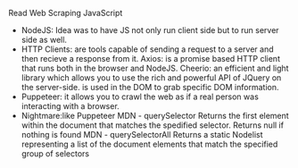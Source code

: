 Read
Web Scraping JavaScript
 - NodeJS: Idea was to have JS not only run client side but to run server side as well.
 - HTTP Clients: are tools capable of sending a request to a server and then recieve a response from it.
 Axios: is a promise based HTTP client that runs both in the browser and NodeJS.
 Cheerio: an efficient and light library which allows you to use the rich and powerful API of JQuery on the server-side. is used in the DOM to grab specific DOM information.
 - Puppeteer: it allows you to crawl the web as if a real person was interacting with a browser.
 - Nightmare:like Puppeteer
MDN - querySelector
        Returns the first element within the document that matches the spedified selector. Returns null if nothing is found
MDN - querySelectorAll
        Returns a static Nodelist representing a list of the document elements that match the specified group of selectors